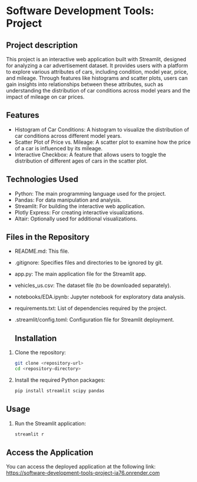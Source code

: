 # Software Development Tools: Project

## Project description
This project is an interactive web application built with Streamlit, designed for analyzing a car advertisement dataset. It provides users with a platform to explore various attributes of cars, including condition, model year, price, and mileage. Through features like histograms and scatter plots, users can gain insights into relationships between these attributes, such as understanding the distribution of car conditions across model years and the impact of mileage on car prices.

## Features
- Histogram of Car Conditions: A histogram to visualize the distribution of car conditions across different model years.
- Scatter Plot of Price vs. Mileage: A scatter plot to examine how the price of a car is influenced by its mileage.
- Interactive Checkbox: A feature that allows users to toggle the distribution of different ages of cars in the scatter plot.

## Technologies Used
- Python: The main programming language used for the project.
- Pandas: For data manipulation and analysis.
- Streamlit: For building the interactive web application.
- Plotly Express: For creating interactive visualizations.
- Altair: Optionally used for additional visualizations.

## Files in the Repository
- README.md: This file.
- .gitignore: Specifies files and directories to be ignored by git.
- app.py: The main application file for the Streamlit app.
- vehicles_us.csv: The dataset file (to be downloaded separately).
- notebooks/EDA.ipynb: Jupyter notebook for exploratory data analysis.
- requirements.txt: List of dependencies required by the project.
- .streamlit/config.toml: Configuration file for Streamlit deployment.

  ## Installation

1. Clone the repository:
    ```bash
    git clone <repository-url>
    cd <repository-directory>
    ```

2. Install the required Python packages:
    ```bash
    pip install streamlit scipy pandas
    ```

## Usage

1. Run the Streamlit application:
    ```bash
    streamlit r

## Access the Application
You can access the deployed application at the following link: https://software-development-tools-project-ia76.onrender.com
